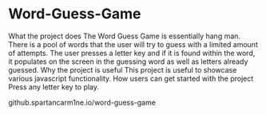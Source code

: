 # Word-Guess-Game

What the project does
The Word Guess Game is essentially hang man. There is a pool of words that the user will try to guess with a limited amount of attempts. The user presses a letter key and if it is found within the word, it populates on the screen in the guessing word as well as letters already guessed.
Why the project is useful
This project is useful to showcase various javascript functionality.
How users can get started with the project
Press any letter key to play.

github.spartancarm1ne.io/word-guess-game